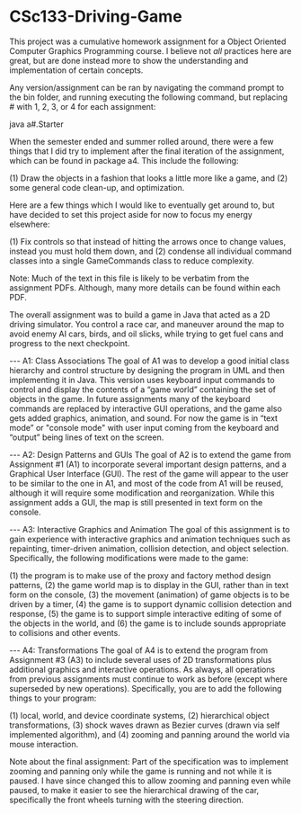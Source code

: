 # CSc133-Driving-Game
This project was a cumulative homework assignment for a Object Oriented Computer Graphics Programming course. I believe not *all* practices here are great, but are done instead more to show the understanding and implementation of certain concepts.

Any version/assignment can be ran by navigating the command prompt to the bin folder, and running executing the following command, but replacing # with 1, 2, 3, or 4 for each assignment:

java a#.Starter

When the semester ended and summer rolled around, there were a few things that I did try to implement after the final iteration of the assignment, which can be found in package a4. This include the following:

(1) Draw the objects in a fashion that looks a little more like a game, and
(2) some general code clean-up, and optimization.

Here are a few things which I would like to eventually get around to, but have decided to set this project aside for now to focus my energy elsewhere:

(1) Fix controls so that instead of hitting the arrows once to change values, instead you must hold them down, and
(2) condense all individual command classes into a single GameCommands class to reduce complexity.

Note: Much of the text in this file is likely to be verbatim from the assignment PDFs. Although, many more details can be found within each PDF.

The overall assignment was to build a game in Java that acted as a 2D driving simulator. You control a race car, and maneuver around the map to avoid enemy AI cars, birds, and oil slicks, while trying to get fuel cans and progress to the next checkpoint.


--- A1: Class Associations
The goal of A1 was to develop a good initial class hierarchy and control structure by designing the program in UML and then implementing it in Java. This version uses keyboard input commands to control and display the contents of a “game world” containing the set of objects in the game. In future assignments many of the keyboard commands are replaced by interactive GUI operations, and the game also gets added graphics, animation, and sound. For now the game is in “text mode” or "console mode" with user input coming from the keyboard and “output” being lines of text on the screen.


--- A2: Design Patterns and GUIs
The goal of A2 is to extend the game from Assignment #1 (A1) to incorporate several important design patterns, and a Graphical User Interface (GUI). The rest of the game will appear to the user to be similar to the one in A1, and most of the code from A1 will be reused, although it will require some modification and reorganization. While this assignment adds a GUI, the map is still presented in text form on the console.


--- A3: Interactive Graphics and Animation
The goal of this assignment is to gain experience with interactive graphics and animation techniques such as repainting, timer-driven animation, collision detection, and object selection. Specifically, the following modifications were made to the game:

(1) the program is to make use of the proxy and factory method design patterns,
(2) the game world map is to display in the GUI, rather than in text form on the console,
(3) the movement (animation) of game objects is to be driven by a timer,
(4) the game is to support dynamic collision detection and response,
(5) the game is to support simple interactive editing of some of the objects in the world, and
(6) the game is to include sounds appropriate to collisions and other events.


--- A4: Transformations
The goal of A4 is to extend the program from Assignment #3 (A3) to include several uses of 2D transformations plus additional graphics and interactive operations. As always, all operations from previous assignments must continue to work as before (except where superseded by new operations). Specifically, you are to add the following things to your program:

(1) local, world, and device coordinate systems,
(2) hierarchical object transformations,
(3) shock waves drawn as Bezier curves (drawn via self implemented algorithm), and
(4) zooming and panning around the world via mouse interaction.

Note about the final assignment: Part of the specification was to implement zooming and panning only while the game is running and not while it is paused. I have since changed this to allow zooming and panning even while paused, to make it easier to see the hierarchical drawing of the car, specifically the front wheels turning with the steering direction.